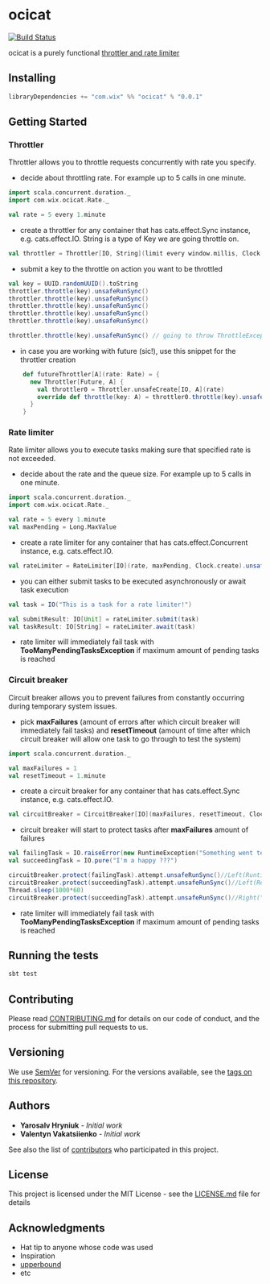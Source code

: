 # ocicat

[![Build Status](https://travis-ci.org/wix-incubator/ocicat.svg?branch=master)](https://travis-ci.org/wix-incubator/ocicat)

ocicat is a purely functional [throttler and rate limiter](https://helpx.adobe.com/coldfusion/api-manager/throttling-and-rate-limiting.html)

## Installing

```scala
libraryDependencies += "com.wix" %% "ocicat" % "0.0.1"
```

## Getting Started

### Throttler

Throttler allows you to throttle requests concurrently with rate you specify.

- decide about throttling rate. For example up to 5 calls in one minute.
```scala
import scala.concurrent.duration._
import com.wix.ocicat.Rate._

val rate = 5 every 1.minute
```

- create a throttler for any container that has cats.effect.Sync instance, e.g. cats.effect.IO.
String is a type of Key we are going throttle on.
```scala
val throttler = Throttler[IO, String](limit every window.millis, Clock.create).unsafeRunSync()
```

- submit a key to the throttle on action you want to be throttled
```scala
val key = UUID.randomUUID().toString
throttler.throttle(key).unsafeRunSync()
throttler.throttle(key).unsafeRunSync()
throttler.throttle(key).unsafeRunSync()
throttler.throttle(key).unsafeRunSync()
throttler.throttle(key).unsafeRunSync()

throttler.throttle(key).unsafeRunSync() // going to throw ThrottleException because of exceeding throttle limits.
```


- in case you are working with future (sic!), use this snippet for the throttler creation
```scala
    def futureThrottler[A](rate: Rate) = {
      new Throttler[Future, A] {
        val throttler0 = Throttler.unsafeCreate[IO, A](rate)
        override def throttle(key: A) = throttler0.throttle(key).unsafeToFuture()
      }
    }
```

### Rate limiter

Rate limiter allows you to execute tasks making sure that specified rate is not exceeded.

- decide about the rate and the queue size. For example up to 5 calls in one minute.
```scala
import scala.concurrent.duration._
import com.wix.ocicat.Rate._

val rate = 5 every 1.minute
val maxPending = Long.MaxValue
```

- create a rate limiter for any container that has cats.effect.Concurrent instance, e.g. cats.effect.IO.
```scala
val rateLimiter = RateLimiter[IO](rate, maxPending, Clock.create).unsafeRunSync()
```

- you can either submit tasks to be executed asynchronously or await task execution
```scala
val task = IO("This is a task for a rate limiter!")

val submitResult: IO[Unit] = rateLimiter.submit(task)
val taskResult: IO[String] = rateLimiter.await(task)
```

- rate limiter will immediately fail task with **TooManyPendingTasksException** if maximum amount of pending tasks is reached

### Circuit breaker

Circuit breaker allows you to prevent failures from constantly occurring during temporary system issues.

- pick **maxFailures** (amount of errors after which circuit breaker will immediately fail tasks) and **resetTimeout** (amount of time after which circuit breaker will allow one task to go through to test the system)
```scala
import scala.concurrent.duration._

val maxFailures = 1
val resetTimeout = 1.minute
```

- create a circuit breaker for any container that has cats.effect.Sync instance, e.g. cats.effect.IO.
```scala
val circuitBreaker = CircuitBreaker[IO](maxFailures, resetTimeout, Clock.create).unsafeRunSync()
```

- circuit breaker will start to protect tasks after **maxFailures** amount of failures
```scala
val failingTask = IO.raiseError(new RuntimeException("Something went terribly wrong"))
val succeedingTask = IO.pure("I'm a happy ???")

circuitBreaker.protect(failingTask).attempt.unsafeRunSync()//Left(RuntimeException("Something went terribly wrong")
circuitBreaker.protect(succeedingTask).attempt.unsafeRunSync()//Left(RejectedException)
Thread.sleep(1000*60)
circuitBreaker.protect(succeedingTask).attempt.unsafeRunSync()//Right("I'm a happy ???")
```

- rate limiter will immediately fail task with **TooManyPendingTasksException** if maximum amount of pending tasks is reached

## Running the tests

```scala
sbt test
```

## Contributing

Please read [CONTRIBUTING.md](https://github.com/wix-incubator/ocicat/blob/master/CONTRIBUTING.md) for details on our code of conduct, and the process for submitting pull requests to us.

## Versioning

We use [SemVer](http://semver.org/) for versioning. For the versions available, see the [tags on this repository](https://github.com/wix-incubator/ocicat/tags). 

## Authors

* **Yarosalv Hryniuk** - *Initial work*
* **Valentyn Vakatsiienko** - *Initial work* 

See also the list of [contributors](https://github.com/wix-incubator/ocicat/graphs/contributors) who participated in this project.

## License

This project is licensed under the MIT License - see the [LICENSE.md](https://github.com/wix-incubator/ocicat/blob/master/LICENSE.md) file for details

## Acknowledgments

* Hat tip to anyone whose code was used
* Inspiration
* [upperbound](https://github.com/SystemFw/upperbound)
* etc
